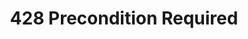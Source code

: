 ---
layout: topic
title: 428 Precondition Required
permalink: /design/topics/http-status-428
sort: HTTP Status User Error_428 Precondition Required
topic_id: http-status-428
topic_category: HTTP Status User Error
topic_name: 428 Precondition Required
topic_description: |
  The origin server requires the request to be conditional. 
  Intended to prevent the *lost update* problem, where a client GETs a resource's state, modifies it, 
  and PUTs it back to the server, when meanwhile a third party has modified the state on the server, 
  leading to a conflict.
guidelines:
  - guideline_id: zalando-restful-api-guidelines
    guideline_title: RESTFul API Guidelines
    guideline_type: website
    guideline_url: 'http://zalando.github.io/restful-api-guidelines/'
    guideline_company: Zalando
    guideline_companyLogoUrl: /media/logos/zalando.png
    guideline_companyUrl: 'https://tech.zalando.de/'
    guideline_screenshotUrl: /media/screenshots/zalando-restful-api-guidelines.png
    guideline_date: 2016-01-22T00:00:00.000Z
    guideline_reviewDate: 2016-08-28T00:00:00.000Z
    guideline__links:
      self:
        href: /design/guidelines/zalando-restful-api-guidelines
      guidelineTopics:
        href: /design/guidelines/zalando-restful-api-guidelines/topics
    references:
      - name: Client Side Error Codes
        url: 'http://zalando.github.io/restful-api-guidelines/http/Http.html#client-side-error-codes'
---